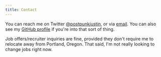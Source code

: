 ```yaml
---
title: Contact
---
```


You can reach me on Twitter [\@postpunkjustin][twitter], or via [email]. You can
also see my [GitHub profile](https://github.com/juxtin) if you're into that sort
of thing.

Job offers/recruiter inquiries are fine, provided they don't require me to
relocate away from Portland, Oregon. That said, I'm not really looking to change
jobs right now.

[twitter]: https://twitter.com/postpunkjustin
[email]: mailto:justin@postpunkjustin.com
